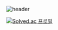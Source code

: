 ![header](https://capsule-render.vercel.app/api?type=rounded&color=ABD5BE&height=170&section=header&text=Meeseeks%20Dev%20vlog&fontSize=50&fontColor=636d68&animation=twinkling)

[![Solved.ac 프로필](http://mazassumnida.wtf/api/generate_badge?boj=kny0628m)](https://solved.ac/kny0628m)

